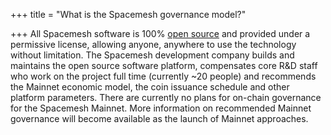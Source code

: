 +++
title = "What is the Spacemesh governance model?"

+++
All Spacemesh software is 100% [open source](https://github.com/spacemeshos/) and provided under a permissive license, allowing anyone, anywhere to use the technology without limitation. The Spacemesh development company builds and maintains the open source software platform, compensates core R&D staff who work on the project full time (currently \~20 people) and recommends the Mainnet economic model, the coin issuance schedule and other platform parameters. There are currently no plans for on-chain governance for the Spacemesh Mainnet. More information on recommended Mainnet governance will become available as the launch of Mainnet approaches.